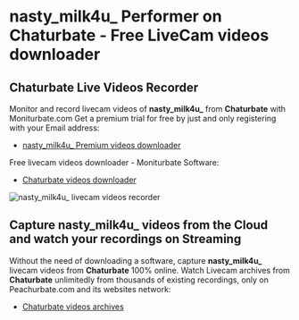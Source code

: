 # nasty_milk4u_ Performer on Chaturbate - Free LiveCam videos downloader

## Chaturbate Live Videos Recorder

Monitor and record livecam videos of **nasty_milk4u_** from **Chaturbate** with Moniturbate.com
Get a premium trial for free by just and only registering with your Email address:
* [nasty_milk4u_ Premium videos downloader](https://moniturbate.com/request-demo-licence-key.html)

Free livecam videos downloader - Moniturbate Software:
* [Chaturbate videos downloader](https://moniturbate.com/moniturbate-download-software.html)

![nasty_milk4u_ livecam videos recorder](https://peachurnet.com/templates/moniturbate-software.png)


## Capture nasty_milk4u_ videos from the Cloud and watch your recordings on Streaming

Without the need of downloading a software, capture **nasty_milk4u_** livecam videos from **Chaturbate** 100% online.
Watch Livecam archives from **Chaturbate** unlimitedly from thousands of existing recordings, only on Peachurbate.com and its websites network:
* [Chaturbate videos archives](https://peachurnet.com/)